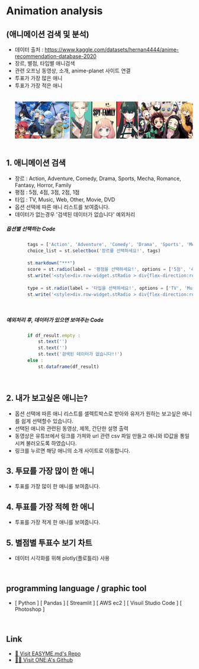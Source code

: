 # Animation analysis
## (애니메이션 검색 및 분석)
- 데이터 출처 : https://www.kaggle.com/datasets/hernan4444/anime-recommendation-database-2020
- 장르, 별점, 타입별 애니검색
- 관련 오프닝 동영상, 소개, anime-planet 사이트 연결
- 투표가 가장 많은 애니
- 투표가 가장 적은 애니
<br /><br /><br />
![title](./data/img/main_img.jpg)
<br /><br />

## 1. 애니메이션 검색
- 장르 : Action, Adventure, Comedy, Drama, Sports, Mecha, Romance, Fantasy, Horror, Family
- 평점 : 5점, 4점, 3점, 2점, 1점
- 타입 : TV, Music, Web, Other, Movie, DVD
- 옵션 선택에 따른 애니 리스트를 보여줍니다.
- 데이터가 없는경우 '검색된 데이터가 없습니다' 예외처리

#####  옵션별 선택하는 Code
```js
        tags = ['Action', 'Adventure', 'Comedy', 'Drama', 'Sports', 'Mecha','Romance', 'Fantasy', 'Horror','Family']
        choice_list = st.selectbox('장르를 선택하세요!', tags)

        st.markdown("***")
        score = st.radio(label = '평점을 선택하세요!', options = ['5점', '4점', '3점', '2점', '1점'])
        st.write('<style>div.row-widget.stRadio > div{flex-direction:row;}</style>', unsafe_allow_html=True)

        type = st.radio(label = '타입을 선택하세요!', options = ['TV', 'Music', 'Web', 'Other', 'Movie', 'DVD'])
        st.write('<style>div.row-widget.stRadio > div{flex-direction:row;}</style>', unsafe_allow_html=True)

```
<br />

#####  예외처리 후, 데이터가 있으면 보여주는 Code
```js
        if df_result.empty :
            st.text('')
            st.text('')                         
            st.text('검색된 데이터가 없습니다!!')
        else :
            st.dataframe(df_result)  
```
<br />

## 2. 내가 보고싶은 애니는?
- 옵션 선택에 따른 애니 리스트를 셀렉트박스로 받아와
  유저가 원하는 보고싶은 애니를 쉽게 선택할수 있습니다.
- 선택된 애니와 관련된 동영상, 제목, 간단한 설명 출력
- 동영상은 유튜브에서 링크를 가져와 url 관련 csv 파일 만들고
  애니와 ID값을 통일시켜 불러오도록 하였습니다.
- 링크를 누르면 해당 애니의 소개 사이트로 이동합니다.

## 3. 투묘를 가장 많이 한 애니
- 투표를 가장 많이 한 애니를 보여줍니다.

## 4. 투표를 가장 적헤 한 애니
- 투표를 가장 적게 한 애니를 보여줍니다.

## 5. 별점별 투표수 보기 차트
- 데이터 시각화를 위해 plotly(플로틀리) 사용
<br />

## programming language / graphic tool
- [ Python ] [ Pandas ] [ Streamlit ] [ AWS ec2 ] [ Visuil Studio Code ] [ Photoshop ]
<br />

## Link   
- [🚗 Visit EASYME.md's Repo](https://github.com/soej24/animation_analysis/blob/main/README.md)   
- [🙋‍♂️ Visit ONE:A's Github](https://github.com/soej24/animation_analysis)